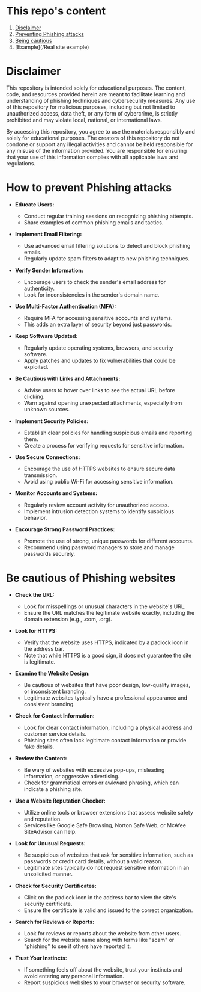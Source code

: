 # This repo's content
1. [Disclaimer](#Disclaimer)
2. [Preventing Phishing attacks](#How-to-prevent-Phishing-attacks)
3. [Being cautious](#Be-cautious-of-Phishing-websites)
4. [Example](/Real site example)

# Disclaimer
This repository is intended solely for educational purposes. The content, code, and resources provided herein are meant to facilitate learning and understanding of phishing techniques and cybersecurity measures. Any use of this repository for malicious purposes, including but not limited to unauthorized access, data theft, or any form of cybercrime, is strictly prohibited and may violate local, national, or international laws.

By accessing this repository, you agree to use the materials responsibly and solely for educational purposes. The creators of this repository do not condone or support any illegal activities and cannot be held responsible for any misuse of the information provided. You are responsible for ensuring that your use of this information complies with all applicable laws and regulations.

# How to prevent Phishing attacks
- **Educate Users:**
  - Conduct regular training sessions on recognizing phishing attempts.
  - Share examples of common phishing emails and tactics.

- **Implement Email Filtering:**
  - Use advanced email filtering solutions to detect and block phishing emails.
  - Regularly update spam filters to adapt to new phishing techniques.

- **Verify Sender Information:**
  - Encourage users to check the sender's email address for authenticity.
  - Look for inconsistencies in the sender's domain name.

- **Use Multi-Factor Authentication (MFA):**
  - Require MFA for accessing sensitive accounts and systems.
  - This adds an extra layer of security beyond just passwords.

- **Keep Software Updated:**
  - Regularly update operating systems, browsers, and security software.
  - Apply patches and updates to fix vulnerabilities that could be exploited.

- **Be Cautious with Links and Attachments:**
  - Advise users to hover over links to see the actual URL before clicking.
  - Warn against opening unexpected attachments, especially from unknown sources.

- **Implement Security Policies:**
  - Establish clear policies for handling suspicious emails and reporting them.
  - Create a process for verifying requests for sensitive information.

- **Use Secure Connections:**
  - Encourage the use of HTTPS websites to ensure secure data transmission.
  - Avoid using public Wi-Fi for accessing sensitive information.

- **Monitor Accounts and Systems:**
  - Regularly review account activity for unauthorized access.
  - Implement intrusion detection systems to identify suspicious behavior.

- **Encourage Strong Password Practices:**
  - Promote the use of strong, unique passwords for different accounts.
  - Recommend using password managers to store and manage passwords securely.

# Be cautious of Phishing websites
- **Check the URL:**
  - Look for misspellings or unusual characters in the website's URL.
  - Ensure the URL matches the legitimate website exactly, including the domain extension (e.g., .com, .org).

- **Look for HTTPS:**
  - Verify that the website uses HTTPS, indicated by a padlock icon in the address bar.
  - Note that while HTTPS is a good sign, it does not guarantee the site is legitimate.

- **Examine the Website Design:**
  - Be cautious of websites that have poor design, low-quality images, or inconsistent branding.
  - Legitimate websites typically have a professional appearance and consistent branding.

- **Check for Contact Information:**
  - Look for clear contact information, including a physical address and customer service details.
  - Phishing sites often lack legitimate contact information or provide fake details.

- **Review the Content:**
  - Be wary of websites with excessive pop-ups, misleading information, or aggressive advertising.
  - Check for grammatical errors or awkward phrasing, which can indicate a phishing site.

- **Use a Website Reputation Checker:**
  - Utilize online tools or browser extensions that assess website safety and reputation.
  - Services like Google Safe Browsing, Norton Safe Web, or McAfee SiteAdvisor can help.

- **Look for Unusual Requests:**
  - Be suspicious of websites that ask for sensitive information, such as passwords or credit card details, without a valid reason.
  - Legitimate sites typically do not request sensitive information in an unsolicited manner.

- **Check for Security Certificates:**
  - Click on the padlock icon in the address bar to view the site's security certificate.
  - Ensure the certificate is valid and issued to the correct organization.

- **Search for Reviews or Reports:**
  - Look for reviews or reports about the website from other users.
  - Search for the website name along with terms like "scam" or "phishing" to see if others have reported it.

- **Trust Your Instincts:**
  - If something feels off about the website, trust your instincts and avoid entering any personal information.
  - Report suspicious websites to your browser or security software.

